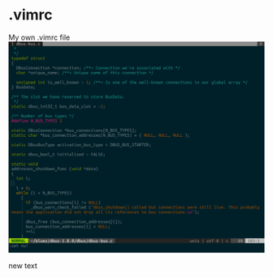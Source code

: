 # .vimrc
My own .vimrc file
![Preview Image](https://raw.githubusercontent.com/Hamanstone/stone.vimrc/master/Snip20170303_2.png)

new text
